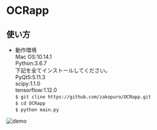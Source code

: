 # OCRapp
## 使い方
* 動作環境  
Mac OS:10.14.1  
Python:3.6.7  
下記を全てインストールしてください。  
PyQt5:5.11.3  
scipy:1.1.0  
tensorflow:1.12.0   
`$ git cline https://github.com/zakopuro/OCRapp.git`  
`$ cd OCRapp`  
`$ python main.py`

![demo](https://github.com/zakopuro/OSRapp/blob/master/ocr_image/OCRappgif.gif)
